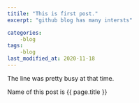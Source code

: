 ```yaml
---
titile: "This is first post."
excerpt: "github blog has many intersts"

categories:
    -blog
tags:
    -blog
last_modified_at: 2020-11-18
---
```


The line was pretty busy at that time.

Name of this post is {{ page.title }}

